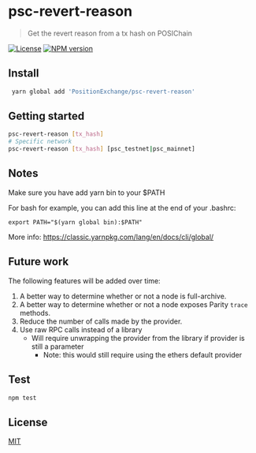 # psc-revert-reason

> Get the revert reason from a tx hash on POSIChain

[![License](http://img.shields.io/badge/license-MIT-blue.svg)](https://raw.githubusercontent.com/authereum/eth-revert-reason/master/LICENSE)
[![NPM version](https://badge.fury.io/js/eth-revert-reason.svg)](http://badge.fury.io/js/eth-revert-reason)

## Install

```bash
 yarn global add 'PositionExchange/psc-revert-reason'
```

## Getting started

```bash
psc-revert-reason [tx_hash]
# Specific network
psc-revert-reason [tx_hash] [psc_testnet|psc_mainnet]
```

## Notes

Make sure you have add yarn bin to your $PATH

For bash for example, you can add this line at the end of your .bashrc:

```
export PATH="$(yarn global bin):$PATH"
```


More info: https://classic.yarnpkg.com/lang/en/docs/cli/global/

## Future work
The following features will be added over time:

1. A better way to determine whether or not a node is full-archive.
2. A better way to determine whether or not a node exposes Parity `trace` methods.
3. Reduce the number of calls made by the provider.
4. Use raw RPC calls instead of a library
    - Will require unwrapping the provider from the library if provider is still a parameter
        - Note: this would still require using the ethers default provider


## Test

```bash
npm test
```

## License

[MIT](LICENSE)
